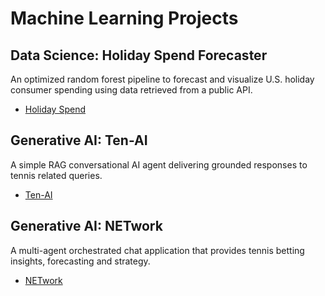 # Machine Learning Projects

## Data Science: Holiday Spend Forecaster
An optimized random forest pipeline to forecast and visualize U.S. holiday consumer spending
using data retrieved from a public API.

- [Holiday Spend](https://github.com/homodudu/Machine-Learning/tree/main/Holiday%20Spend%20Project)

## Generative AI: Ten-AI
A simple RAG conversational AI agent delivering grounded responses to tennis related queries.
- [Ten-AI](https://github.com/homodudu/Machine-Learning/tree/main/Ten-AI)


## Generative AI: NETwork
A multi-agent orchestrated chat application that provides tennis betting insights, forecasting and strategy. 

- [NETwork](https://github.com/homodudu/Machine-Learning/tree/main/NETwork)


